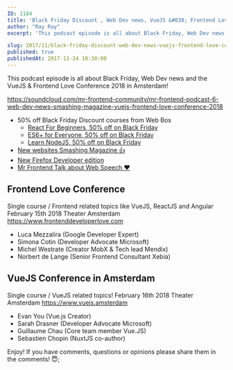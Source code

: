 ```yaml
---
ID: 1184
title: 'Black Friday Discount , Web Dev news, VueJS &#038; Frontend Love Conference 2018'
author: "Ray Ray"
excerpt: 'This podcast episode is all about Black Friday, Web Dev news and the VueJS & Frontend Love Conference 2018 in Amsterdam!'

slug: 2017/11/black-friday-discount-web-dev-news-vuejs-frontend-love-conference-2018/
published: true
publishedAt: 2017-11-24 10:30:00
---
```

This podcast episode is all about Black Friday, Web Dev news and the VueJS &amp; Frontend Love Conference 2018 in Amsterdam!

https://soundcloud.com/mr-frontend-community/mr-frontend-podcast-6-web-dev-news-smashing-magazine-vuejs-frontend-love-conference-2018
<ul>
 	<li>50% off Black Friday Discount courses from Web Bos
<ul>
 	<li><a href="http://bit.ly/reactForBeginners">React For Beginners, 50% off on Black Friday</a></li>
 	<li><a href="http://bit.ly/ES6ForEveryone">ES6+ for Everyone, 50% off on Black Friday</a></li>
 	<li><a href="http://bit.ly/learnNode">Learn NodeJS, 50% off on Black Friday</a></li>
</ul>
</li>
 	<li><a href="http://smashingmagazine.com">New websites Smashing Magazine 👍</a></li>
 	<li><a href="https://hacks.mozilla.org/2017/11/new-in-firefox-58-developer-edition/?utm_source=mrfrontend&amp;utm_medium=podcast">New Firefox Developer edition</a></li>
 	<li><a href="https://github.com/mrfrontend-development/javascript-enabled-voice-commands-talk-competa-it-meetup-2017-11-22">Mr Frontend Talk about Web Speech ❤️</a></li>
</ul>
<h2>Frontend Love Conference</h2>
Single course / Frontend related topics like VueJS, ReactJS and Angular
February 15th 2018
Theater Amsterdam
<a href="https://www.frontenddeveloperlove.com">https://www.frontenddeveloperlove.com</a>

- Luca Mezzalira (Google Developer Expert)
- Simona Cotin (Developer Advocate Microsoft)
- Michel Westrate (Creator MobX &amp; Tech lead Mendix)
- Norbert de Lange (Senior Frontend Consultant Xebia)
<h2>VueJS Conference in Amsterdam</h2>
Single course / VueJS related topics!
February 16th 2018
Theater Amsterdam
<a href="https://www.vuejs.amsterdam">https://www.vuejs.amsterdam</a>

- Evan You (Vue.js Creator)
- Sarah Drasner (Developer Advocate Microsoft)
- Guillaume Chau (Core team member Vue.JS)
- Sebastien Chopin (NuxtJS co-author)

Enjoy! If you have comments, questions or opinions please share them in the comments! 😇;
<div class="grammarly-disable-indicator"></div>
<div class="grammarly-disable-indicator"></div>